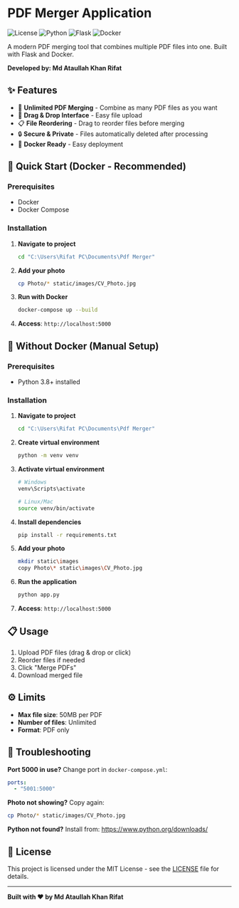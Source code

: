 # PDF Merger Application

![License](https://img.shields.io/badge/license-MIT-blue.svg)
![Python](https://img.shields.io/badge/python-3.8+-blue.svg)
![Flask](https://img.shields.io/badge/flask-2.3.3-green.svg)
![Docker](https://img.shields.io/badge/docker-ready-blue.svg)

A modern PDF merging tool that combines multiple PDF files into one. Built with Flask and Docker.

**Developed by: Md Ataullah Khan Rifat**

## ✨ Features

- 🔄 **Unlimited PDF Merging** - Combine as many PDF files as you want
- 🎯 **Drag & Drop Interface** - Easy file upload
- 📋 **File Reordering** - Drag to reorder files before merging
- 🔒 **Secure & Private** - Files automatically deleted after processing
- 🐳 **Docker Ready** - Easy deployment

## 🚀 Quick Start (Docker - Recommended)

### Prerequisites
- Docker
- Docker Compose

### Installation

1. **Navigate to project**
   ```bash
   cd "C:\Users\Rifat PC\Documents\Pdf Merger"
   ```

2. **Add your photo**
   ```bash
   cp Photo/* static/images/CV_Photo.jpg
   ```

3. **Run with Docker**
   ```bash
   docker-compose up --build
   ```

4. **Access**: `http://localhost:5000`

## 🐍 Without Docker (Manual Setup)

### Prerequisites
- Python 3.8+ installed

### Installation

1. **Navigate to project**
   ```bash
   cd "C:\Users\Rifat PC\Documents\Pdf Merger"
   ```

2. **Create virtual environment**
   ```bash
   python -m venv venv
   ```

3. **Activate virtual environment**
   ```bash
   # Windows
   venv\Scripts\activate
   
   # Linux/Mac
   source venv/bin/activate
   ```

4. **Install dependencies**
   ```bash
   pip install -r requirements.txt
   ```

5. **Add your photo**
   ```bash
   mkdir static\images
   copy Photo\* static\images\CV_Photo.jpg
   ```

6. **Run the application**
   ```bash
   python app.py
   ```

7. **Access**: `http://localhost:5000`

## 📋 Usage

1. Upload PDF files (drag & drop or click)
2. Reorder files if needed
3. Click "Merge PDFs"
4. Download merged file

## ⚙️ Limits

- **Max file size**: 50MB per PDF
- **Number of files**: Unlimited
- **Format**: PDF only

## 🐛 Troubleshooting

**Port 5000 in use?** Change port in `docker-compose.yml`:
```yaml
ports:
  - "5001:5000"
```

**Photo not showing?** Copy again:
```bash
cp Photo/* static/images/CV_Photo.jpg
```

**Python not found?** Install from: https://www.python.org/downloads/

## 📄 License

This project is licensed under the MIT License - see the [LICENSE](LICENSE) file for details.

---

**Built with ❤️ by Md Ataullah Khan Rifat**
